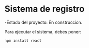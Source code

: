<h1>Sistema de registro</h1>

-Estado del proyecto: En construccion.

Para ejecutar el sistema, debes poner:

```npm install react``` 
